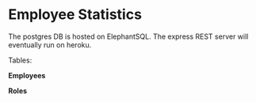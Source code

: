 # Employee Statistics

The postgres DB is hosted on ElephantSQL. The express REST server will eventually run on heroku.

Tables:

**Employees**


**Roles**

